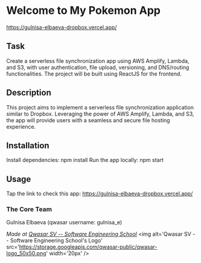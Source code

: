 # Welcome to My Pokemon App
https://gulnisa-elbaeva-dropbox.vercel.app/

## Task
Create a serverless file synchronization app using AWS Amplify, Lambda, and S3, with user authentication, file upload, versioning, and DNS/routing functionalities. The project will be built using ReactJS for the frontend.

## Description
This project aims to implement a serverless file synchronization application similar to Dropbox. Leveraging the power of AWS Amplify, Lambda, and S3, the app will provide users with a seamless and secure file hosting experience.

## Installation
Install dependencies: npm install
Run the app locally: npm start

## Usage
Tap the link to check this app:
https://gulnisa-elbaeva-dropbox.vercel.app/

### The Core Team
Gulnisa Elbaeva (qwasar username: gulnisa_e)


<span><i>Made at <a href='https://qwasar.io'>Qwasar SV -- Software Engineering School</a></i></span>
<span><img alt='Qwasar SV -- Software Engineering School's Logo' src='https://storage.googleapis.com/qwasar-public/qwasar-logo_50x50.png' width='20px' /></span>
